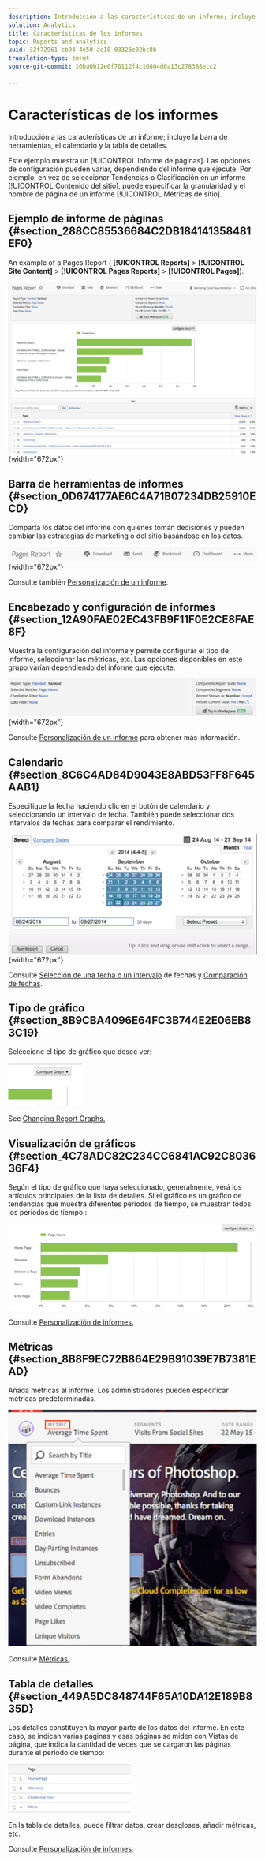 ```yaml
---
description: Introducción a las características de un informe; incluye la barra de herramientas, el calendario y la tabla de detalles.
solution: Analytics
title: Características de los informes
topic: Reports and analytics
uuid: 32f72961-cb94-4e50-ae18-03326e02bc8b
translation-type: tm+mt
source-git-commit: 16ba0b12e0f70112f4c10804d0a13c278388ecc2

---
```



# Características de los informes

Introducción a las características de un informe; incluye la barra de herramientas, el calendario y la tabla de detalles.

Este ejemplo muestra un [!UICONTROL Informe de páginas]. Las opciones de configuración pueden variar, dependiendo del informe que ejecute. Por ejemplo, en vez de seleccionar Tendencias o Clasificación en un informe [!UICONTROL Contenido del sitio], puede especificar la granularidad y el nombre de página de un informe [!UICONTROL Métricas de sitio].

## Ejemplo de informe de páginas {#section_288CC85536684C2DB184141358481EF0}

An example of a Pages Report ( **[!UICONTROL Reports]** &gt; **[!UICONTROL Site Content]** &gt; **[!UICONTROL Pages Reports]** &gt; **[!UICONTROL Pages]**).

![](assets/pages_report.png){width="672px"}

## Barra de herramientas de informes {#section_0D674177AE6C4A71B07234DB25910ECD}

Comparta los datos del informe con quienes toman decisiones y pueden cambiar las estrategias de marketing o del sitio basándose en los datos.

![](assets/toolbar.png){width="672px"}

Consulte también [Personalización de un informe](/help/analyze/reports-analytics/reports-customize/customizing-reports-overview.md).

## Encabezado y configuración de informes {#section_12A90FAE02EC43FB9F11F0E2CE8FAE8F}

Muestra la configuración del informe y permite configurar el tipo de informe, seleccionar las métricas, etc. Las opciones disponibles en este grupo varían dependiendo del informe que ejecute.

![](assets/settings_header.png){width="672px"}

Consulte [Personalización de un informe](/help/analyze/reports-analytics/reports-customize/customizing-reports-overview.md) para obtener más información.

## Calendario {#section_8C6C4AD84D9043E8ABD53FF8F645AAB1}

Especifique la fecha haciendo clic en el botón de calendario y seleccionando un intervalo de fecha. También puede seleccionar dos intervalos de fechas para comparar el rendimiento.

![](assets/calendar_large.png){width="672px"}

Consulte [Selección de una fecha o un intervalo](/help/analyze/reports-analytics/reports-customize/customizing-reports-overview.md) de fechas y [Comparación de fechas](/help/analyze/reports-analytics/reports-customize/customizing-reports-overview.md).

## Tipo de gráfico {#section_8B9CBA4096E64FC3B744E2E06EB83C19}

Seleccione el tipo de gráfico que desee ver:

![](assets/graph_type.png)

See [Changing Report Graphs.](/help/analyze/reports-analytics/reports-customize/t-reports-graphs.md)

## Visualización de gráficos {#section_4C78ADC82C234CC6841AC92C803636F4}

Según el tipo de gráfico que haya seleccionado, generalmente, verá los artículos principales de la lista de detalles. Si el gráfico es un gráfico de tendencias que muestra diferentes periodos de tiempo, se muestran todos los periodos de tiempo.:

![](assets/graph.png)

Consulte [Personalización de informes.](/help/analyze/reports-analytics/reports-customize/customizing-reports-overview.md)

## Métricas {#section_8B8F9EC72B864E29B91039E7B7381EAD}

Añada métricas al informe. Los administradores pueden especificar métricas predeterminadas.

![](assets/metrics.png)

Consulte [Métricas.](/help/analyze/reports-analytics/metrics.md)

## Tabla de detalles {#section_449A5DC848744F65A10DA12E189B835D}

Los detalles constituyen la mayor parte de los datos del informe. En este caso, se indican varias páginas y esas páginas se miden con Vistas de página, que indica la cantidad de veces que se cargaron las páginas durante el periodo de tiempo:

![](assets/detail.png)

En la tabla de detalles, puede filtrar datos, crear desgloses, añadir métricas, etc.

Consulte [Personalización de informes.](/help/analyze/reports-analytics/reports-customize/customizing-reports-overview.md)
